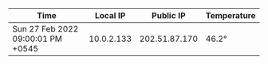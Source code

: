 | Time     | Local IP | Public IP | Temperature |
| ----------- | ----------- | ----------- | ----------- |
| Sun 27 Feb 2022 09:00:01 PM +0545      | 10.0.2.133     | 202.51.87.170  | 46.2° |
